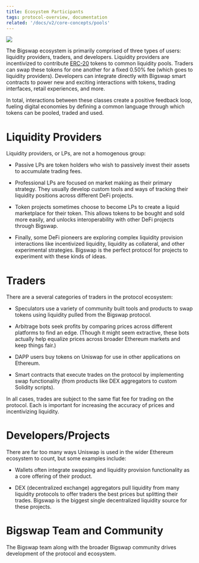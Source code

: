 ```yaml
---
title: Ecosystem Participants
tags: protocol-overview, documentation
related: '/docs/v2/core-concepts/pools'
---
```


![](/images/participants.jpg)

The Bigswap ecosystem is primarily comprised of three types of users: liquidity providers, traders, and developers. Liquidity providers are incentivized to contribute [ERC-20](https://eips.ethereum.org/EIPS/eip-20) tokens to common liquidity pools. Traders can swap these tokens for one another for a fixed <Link to="/docs/v2/advanced-topics/fees">0.50% fee</Link> (which goes to liquidity providers). Developers can integrate directly with Bigswap smart contracts to power new and exciting interactions with tokens, trading interfaces, retail experiences, and more.

In total, interactions between these classes create a positive feedback loop, fueling digital economies by defining a common language through which tokens can be pooled, traded and used.

# Liquidity Providers

Liquidity providers, or LPs, are not a homogenous group:

- Passive LPs are token holders who wish to passively invest their assets to accumulate trading fees.

- Professional LPs are focused on market making as their primary strategy. They usually develop custom tools and ways of tracking their liquidity positions across different DeFi projects.

- Token projects sometimes choose to become LPs to create a liquid marketplace for their token. This allows tokens to be bought and sold more easily, and unlocks interoperability with other DeFi projects through Bigswap.

- Finally, some DeFi pioneers are exploring complex liquidity provision interactions like incentivized liquidity, liquidity as collateral, and other experimental strategies. Bigswap is the perfect protocol for projects to experiment with these kinds of ideas.

# Traders

There are a several categories of traders in the protocol ecosystem:

- Speculators use a variety of community built tools and products to swap tokens using liquidity pulled from the Bigswap protocol.

- Arbitrage bots seek profits by comparing prices across different platforms to find an edge. (Though it might seem extractive, these bots actually help equalize prices across broader Ethereum markets and keep things fair.)

- DAPP users buy tokens on Uniswap for use in other applications on Ethereum.

- Smart contracts that execute trades on the protocol by implementing swap functionality (from products like DEX aggregators to custom Solidity scripts).

In all cases, trades are subject to the same flat fee for trading on the protocol. Each is important for increasing the accuracy of prices and incentivizing liquidity.

# Developers/Projects

There are far too many ways Uniswap is used in the wider Ethereum ecosystem to count, but some examples include:

- Wallets often integrate swapping and liquidity provision functionality as a core offering of their product.

- DEX (decentralized exchange) aggregators pull liquidity from many liquidity protocols to offer traders the best prices but splitting their trades. Bigswap is the biggest single decentralized liquidity source for these projects.

# Bigswap Team and Community

The Bigswap team along with the broader Bigswap community drives development of the protocol and ecosystem.

